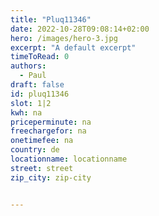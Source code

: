 ```yaml
---
title: "Pluq11346"
date: 2022-10-28T09:08:14+02:00
hero: /images/hero-3.jpg
excerpt: "A default excerpt"
timeToRead: 0
authors:
  - Paul
draft: false
id: pluq11346
slot: 1|2
kwh: na
priceperminute: na
freechargefor: na
onetimefee: na
country: de
locationname: locationname
street: street
zip_city: zip-city


---
```

